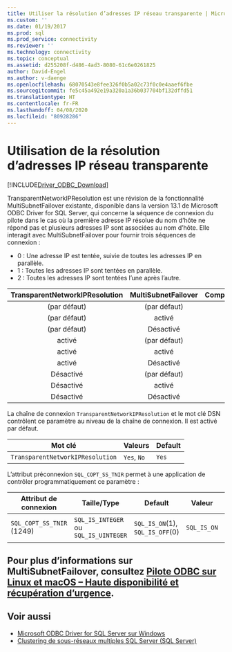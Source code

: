 ```yaml
---
title: Utiliser la résolution d’adresses IP réseau transparente | Microsoft Docs
ms.custom: ''
ms.date: 01/19/2017
ms.prod: sql
ms.prod_service: connectivity
ms.reviewer: ''
ms.technology: connectivity
ms.topic: conceptual
ms.assetid: d255208f-d486-4ad3-8080-61c6e0261825
author: David-Engel
ms.author: v-daenge
ms.openlocfilehash: 68070543e8fee326f0b5a02c73f0c0e4aaef6fbe
ms.sourcegitcommit: fe5c45a492e19a320a1a36b037704bf132dffd51
ms.translationtype: HT
ms.contentlocale: fr-FR
ms.lasthandoff: 04/08/2020
ms.locfileid: "80928286"
---
```

# <a name="using-transparent-network-ip-resolution"></a>Utilisation de la résolution d’adresses IP réseau transparente
[!INCLUDE[Driver_ODBC_Download](../../includes/driver_odbc_download.md)]

TransparentNetworkIPResolution est une révision de la fonctionnalité MultiSubnetFailover existante, disponible dans la version 13.1 de Microsoft ODBC Driver for SQL Server, qui concerne la séquence de connexion du pilote dans le cas où la première adresse IP résolue du nom d’hôte ne répond pas et plusieurs adresses IP sont associées au nom d’hôte. Elle interagit avec MultiSubnetFailover pour fournir trois séquences de connexion :

* 0 : Une adresse IP est tentée, suivie de toutes les adresses IP en parallèle.
* 1 : Toutes les adresses IP sont tentées en parallèle.
* 2 : Toutes les adresses IP sont tentées l’une après l’autre.

|TransparentNetworkIPResolution|MultiSubnetFailover|Comportement|
|:-:|:-:|:-:|
|(par défaut)|(par défaut)|0|
|(par défaut)|activé|1|
|(par défaut)|Désactivé|0|
|activé|(par défaut)|0|
|activé|activé|1|
|activé|Désactivé|0|
|Désactivé|(par défaut)|2|
|Désactivé|activé|1|
|Désactivé|Désactivé|2|

La chaîne de connexion `TransparentNetworkIPResolution` et le mot clé DSN contrôlent ce paramètre au niveau de la chaîne de connexion. Il est activé par défaut.

Mot clé|Valeurs|Default
-|-|-
`TransparentNetworkIPResolution`|`Yes`, `No`|`Yes`

L’attribut préconnexion `SQL_COPT_SS_TNIR` permet à une application de contrôler programmatiquement ce paramètre :

Attribut de connexion|   Taille/Type|  Default| Valeur| Description
-|-|-|-|-
`SQL_COPT_SS_TNIR` (1249)| `SQL_IS_INTEGER` ou `SQL_IS_UINTEGER`| `SQL_IS_ON`(1), `SQL_IS_OFF`(0)|`SQL_IS_ON`|Active ou désactive TNIR.

<a name="for-more-information-about-multisubnetfailover-see-odbc-driver-on-linux-and-macos---high-availability-and-disaster-recovery"></a>Pour plus d’informations sur MultiSubnetFailover, consultez [Pilote ODBC sur Linux et macOS – Haute disponibilité et récupération d’urgence](../../connect/odbc/linux-mac/odbc-driver-on-linux-support-for-high-availability-disaster-recovery.md).
--------------------------------------------------
## <a name="see-also"></a>Voir aussi  
* [Microsoft ODBC Driver for SQL Server sur Windows](../../connect/odbc/windows/microsoft-odbc-driver-for-sql-server-on-windows.md)
* [Clustering de sous-réseaux multiples SQL Server (SQL Server)](https://msdn.microsoft.com/library/ff878716.aspx#RelatedContent)
